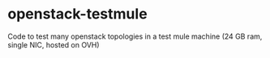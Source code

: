 openstack-testmule
==================

Code to test many openstack topologies in a test mule machine (24 GB ram, single NIC, hosted on OVH)
